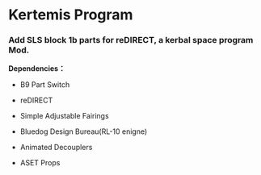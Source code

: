 # Kertemis Program
### Add SLS block 1b parts for reDIRECT, a kerbal space program Mod.

**Dependencies：**

+ B9 Part Switch

+ reDIRECT

+ Simple Adjustable Fairings

+ Bluedog Design Bureau(RL-10 enigne)

+ Animated Decouplers

+ ASET Props
